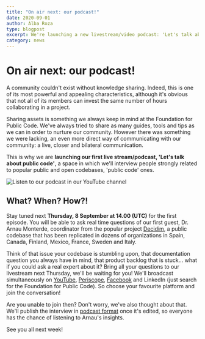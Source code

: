 ```yaml
---
title: "On air next: our podcast!"
date: 2020-09-01
author: Alba Roza
type: blogpost
excerpt: We're launching a new livestream/video podcast: 'Let's talk about public code'
category: news
---
```


# On air next: our podcast!

A community couldn't exist without knowledge sharing. Indeed, this is one of its most powerful and appealing characteristics, although it's obvious that not all of its members can invest the same number of hours collaborating in a project.

Sharing assets is something we always keep in mind at the Foundation for Public Code. We've always tried to share as many guides, tools and tips as we can in order to nurture our community. However there was something we were lacking, an even more direct way of communicating with our community: a live, closer and bilateral communication.

This is why we are **launching our first live stream/podcast, 'Let's talk about public code'**, a space in which we'll interview people strongly related to popular public and open codebases, 'public code' ones.

![Listen to our podcast in our YouTube channel]({{site.url}}/assets/podcast-available-youtube-channel.jpg)

## What? When? How?!

Stay tuned next **Thursday, 8 September at 14.00 (UTC)** for the first episode. You will be able to ask real time questions of our first guest, Dr. Arnau Monterde, coordinator from the popular project [Decidim](https://decidim.org/), a public codebase that has been replicated in dozens of organizations in Spain, Canada, Finland, Mexico, France, Sweden and Italy.

Think of that issue your codebase is stumbling upon, that documentation question you always have in mind, that product backlog that is stuck... what if you could ask a real expert about it? Bring all your questions to our livestream next Thursday, we'll be waiting for you! We'll broadcast simultaneously on [YouTube](https://www.youtube.com/channel/UCXIL94kkenw0cs_ZgNhKYuw), [Periscope](https://twitter.com/publiccodenet), [Facebook](https://www.facebook.com/publiccodenet) and LinkedIn (just search for the Foundation for Public Code). So choose your favourite platform and join the conversation!

Are you unable to join then? Don't worry, we've also thought about that. We'll publish the interview in [podcast format](https://podcast.publiccode.net/) once it's edited, so everyone has the chance of listening to Arnau's insights.

See you all next week!
